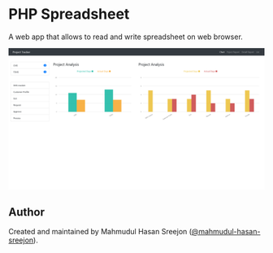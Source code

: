 # PHP Spreadsheet

A web app that allows to read and write spreadsheet on web browser.

![demo](https://raw.githubusercontent.com/mahmudul-hasan-sreejon/php-spreadsheet/main/static/demo.png)

## Author

Created and maintained by Mahmudul Hasan Sreejon ([@mahmudul-hasan-sreejon](https://www.mahmudul-hasan-sreejon.com/)).
